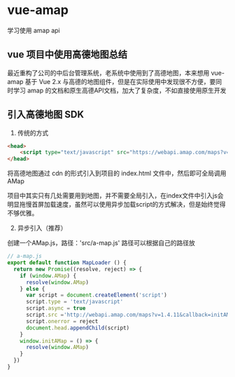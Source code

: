 # vue-amap
学习使用 amap api

## vue 项目中使用高德地图总结
最近重构了公司的中后台管理系统，老系统中使用到了高德地图，本来想用 vue-amap 基于 Vue 2.x 与高德的地图组件，但是在实际使用中发现很不方便，要同时学习 amap 的文档和原生高德API文档，加大了复杂度，不如直接使用原生开发

## 引入高德地图 SDK
1. 传统的方式

```html
<head>
    <script type="text/javascript" src="https://webapi.amap.com/maps?v=1.4.15&key=你的高德地图的key"></script>
</head>
```
将高德地图通过 cdn 的形式引入到项目的 index.html 文件中，然后即可全局调用 AMap

项目中其实只有几处需要用到地图，并不需要全局引入，在index文件中引入js会明显拖慢首屏加载速度，虽然可以使用异步加载script的方式解决，但是始终觉得不够优雅。

2. 异步引入（推荐）

创建一个AMap.js，路径：'src/a-map.js' 路径可以根据自己的路径放

```js
// a-map.js
export default function MapLoader () {
  return new Promise((resolve, reject) => {
    if (window.AMap) {
      resolve(window.AMap)
    } else {
      var script = document.createElement('script')
      script.type = 'text/javascript'
      script.async = true
      script.src ='http://webapi.amap.com/maps?v=1.4.11&callback=initAMap&key=你的高德地图的key'
      script.onerror = reject
      document.head.appendChild(script)
    }
    window.initAMap = () => {
      resolve(window.AMap)
    }
  })
}
```